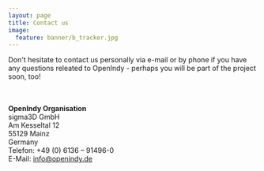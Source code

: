 ```yaml
---
layout: page
title: Contact us
image:
  feature: banner/b_tracker.jpg
---
```


Don't hesitate to contact us personally via e-mail or by phone if you have any questions releated to OpenIndy - 
perhaps you  will be part of the project soon, too!

<br><br>
**OpenIndy Organisation**
<br>sigma3D GmbH
<br>Am Kesseltal 12
<br>55129 Mainz
<br>Germany
<br>Telefon: +49 (0) 6136 – 91496-0
<br>E-Mail: [info@openindy.de](mailto:info@openindy.de)




